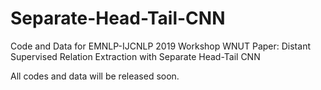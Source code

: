 # Separate-Head-Tail-CNN
Code and Data for EMNLP-IJCNLP 2019 Workshop WNUT Paper: Distant Supervised Relation Extraction with Separate Head-Tail CNN

All codes and data will be released soon.
